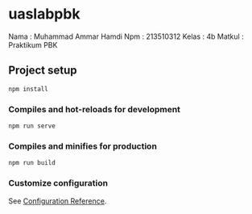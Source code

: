 # uaslabpbk
Nama   : Muhammad Ammar Hamdi
Npm    : 213510312
Kelas  : 4b
Matkul : Praktikum PBK

## Project setup
```
npm install
```

### Compiles and hot-reloads for development
```
npm run serve
```

### Compiles and minifies for production
```
npm run build
```

### Customize configuration
See [Configuration Reference](https://cli.vuejs.org/config/).
